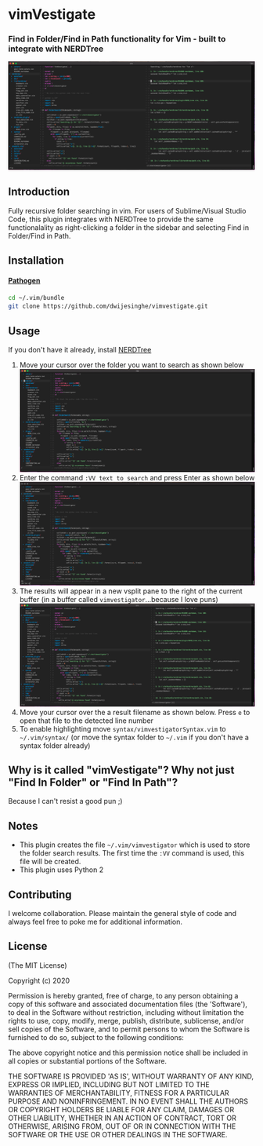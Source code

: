 # vimVestigate
### Find in Folder/Find in Path functionality for Vim - built to integrate with NERDTree
![Screenshot](https://github.com/dwijesinghe/vimvestigate/raw/master/screenshots/VimVestigateResult.png)

## Introduction
Fully recursive folder searching in vim. For users of Sublime/Visual Studio Code, this plugin integrates with NERDTree to provide the same functionalality as right-clicking a folder in the sidebar and selecting Find in Folder/Find in Path.

## Installation

#### [Pathogen](https://github.com/tpope/vim-pathogen)

```sh
cd ~/.vim/bundle
git clone https://github.com/dwijesinghe/vimvestigate.git
```

## Usage
If you don't have it already, install [NERDTree](https://github.com/preservim/nerdtree)

1. Move your cursor over the folder you want to search as shown below
![Screenshot](https://github.com/dwijesinghe/vimvestigate/raw/master/screenshots/VimVestigateStart.png)
2. Enter the command `:VV text to search` and press Enter as shown below
![Screenshot](https://github.com/dwijesinghe/vimvestigate/raw/master/screenshots/VimVestigateCommand.png)
3. The results will appear in a new vsplit pane to the right of the current buffer (in a buffer called `vimvestigator`...because I love puns)
![Screenshot](https://github.com/dwijesinghe/vimvestigate/raw/master/screenshots/VimVestigateResult.png)
4. Move your cursor over the a result filename as shown below. Press `e` to open that file to the detected line number
5. To enable highlighting move `syntax/vimvestigatorSyntax.vim` to `~/.vim/syntax/` (or move the syntax folder to `~/.vim` if you don't have a syntax folder already)

## Why is it called "vimVestigate"? Why not just "Find In Folder" or "Find In Path"?
Because I can't resist a good pun ;)

## Notes
* This plugin creates the file `~/.vim/vimvestigator` which is used to store the folder search results. The first time the `:VV` command is used, this file will be created.
* This plugin uses Python 2

## Contributing
I welcome collaboration. Please maintain the general style of code and always feel free to poke me for additional information.


## License 

(The MIT License)

Copyright (c) 2020

Permission is hereby granted, free of charge, to any person obtaining
a copy of this software and associated documentation files (the
'Software'), to deal in the Software without restriction, including
without limitation the rights to use, copy, modify, merge, publish,
distribute, sublicense, and/or sell copies of the Software, and to
permit persons to whom the Software is furnished to do so, subject to
the following conditions:

The above copyright notice and this permission notice shall be
included in all copies or substantial portions of the Software.

THE SOFTWARE IS PROVIDED 'AS IS', WITHOUT WARRANTY OF ANY KIND,
EXPRESS OR IMPLIED, INCLUDING BUT NOT LIMITED TO THE WARRANTIES OF
MERCHANTABILITY, FITNESS FOR A PARTICULAR PURPOSE AND NONINFRINGEMENT.
IN NO EVENT SHALL THE AUTHORS OR COPYRIGHT HOLDERS BE LIABLE FOR ANY
CLAIM, DAMAGES OR OTHER LIABILITY, WHETHER IN AN ACTION OF CONTRACT,
TORT OR OTHERWISE, ARISING FROM, OUT OF OR IN CONNECTION WITH THE
SOFTWARE OR THE USE OR OTHER DEALINGS IN THE SOFTWARE.
